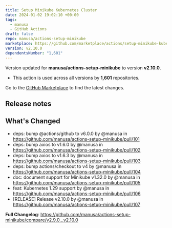 ```yaml
---
title: Setup Minikube Kubernetes Cluster
date: 2024-01-02 19:02:10 +00:00
tags:
  - manusa
  - GitHub Actions
draft: false
repo: manusa/actions-setup-minikube
marketplace: https://github.com/marketplace/actions/setup-minikube-kubernetes-cluster
version: v2.10.0
dependentsNumber: "1,601"
---
```



Version updated for **manusa/actions-setup-minikube** to version **v2.10.0**.
- This action is used across all versions by **1,601** repositories.

Go to the [GitHub Marketplace](https://github.com/marketplace/actions/setup-minikube-kubernetes-cluster) to find the latest changes.

## Release notes

## What's Changed
* deps: bump @actions/github to v6.0.0 by @manusa in https://github.com/manusa/actions-setup-minikube/pull/101
* deps: bump axios to v1.6.0 by @manusa in https://github.com/manusa/actions-setup-minikube/pull/102
* deps: bump axios to v1.6.3 by @manusa in https://github.com/manusa/actions-setup-minikube/pull/103
* deps: bump actions/checkout to v4 by @manusa in https://github.com/manusa/actions-setup-minikube/pull/104
* doc: document support for Minikube v1.32.0 by @manusa in https://github.com/manusa/actions-setup-minikube/pull/105
* feat: Kubernetes 1.29 support by @manusa in https://github.com/manusa/actions-setup-minikube/pull/106
* [RELEASE] Release v2.10.0 by @manusa in https://github.com/manusa/actions-setup-minikube/pull/107


**Full Changelog**: https://github.com/manusa/actions-setup-minikube/compare/v2.9.0...v2.10.0
